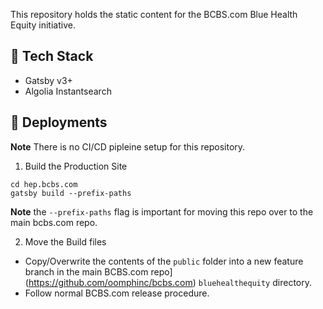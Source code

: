 This repository holds the static content for the BCBS.com Blue Health Equity initiative.

## 🚀 Tech Stack

- Gatsby v3+
- Algolia Instantsearch

## 💫 Deployments

**Note** There is no CI/CD pipleine setup for this repository.

1. Build the Production Site

```
cd hep.bcbs.com
gatsby build --prefix-paths
```

**Note** the `--prefix-paths` flag is important for moving this repo over to the main bcbs.com repo.

2. Move the Build files

- Copy/Overwrite the contents of the `public` folder into a new feature branch in the main BCBS.com repo] (https://github.com/oomphinc/bcbs.com) `bluehealthequity` directory.
- Follow normal BCBS.com release procedure.
